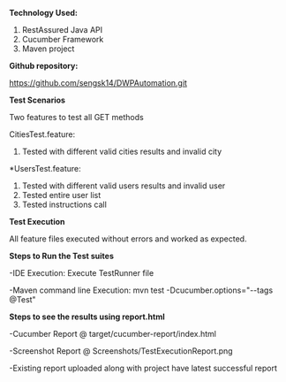 **Technology Used:**

1. RestAssured Java API
2. Cucumber Framework
3. Maven project

**Github repository:**

https://github.com/sengsk14/DWPAutomation.git

**Test Scenarios**

Two features to test all GET methods

CitiesTest.feature:
1. Tested with different valid cities results and invalid city

*UsersTest.feature:
1. Tested with different valid users results and invalid user
2. Tested entire user list
3. Tested instructions call

**Test Execution**

All feature files executed without errors and worked as expected.

**Steps to Run the Test suites**

-IDE Execution: Execute TestRunner file

-Maven command line Execution: mvn test -Dcucumber.options="--tags @Test"

**Steps to see the results using report.html**

-Cucumber Report @ target/cucumber-report/index.html

-Screenshot Report  @ Screenshots/TestExecutionReport.png

-Existing report uploaded along with project have latest successful report

